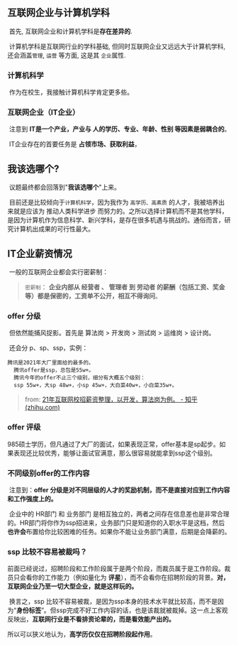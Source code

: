## 互联网企业与计算机学科

​	首先, 互联网企业和计算机学科是**存在差异的**.

​	计算机学科是互联网行业的学科基础, 但同时互联网企业又远远大于计算机学科, 还会涵盖`管理`, `运营` 等方面, 这是其 `企业`属性. 



### 计算机科学

​	作为在校生，我接触计算机科学肯定更多些。



### 互联网企业（IT企业）

​	注意到 **IT是一个产业，产业与 人的学历、专业、年龄、性别 等因素是弱耦合的**。

​	IT企业存在的首要任务是 **占领市场、获取利益**，



## 我该选哪个?

​	议题最终都会回落到"**我该选哪个**"上来。

​	目前还是比较倾向于`计算机科学`，因为我作为 `高学历、高素质` 的人才，我被培养出来就是应该为 推动人类科学进步 而努力的。之所以选择计算机而不是其他学科，是因为计算机作为信息科学、新兴学科，是存在很多机遇与挑战的。通俗而言，研究计算机出成果的可行性最大。





## IT企业薪资情况

​	一般的互联网企业都会实行密薪制：

> `密薪制`： **企业内部从 经营者 、 管理者 到 劳动者 的薪酬（包括工资、奖金等）都是保密的，工资单不公开，相互不得询问**。

### offer 分级

​	但依然能捕风捉影。首先是 算法岗 > 开发岗 > 测试岗 > 运维岗 > 设计岗。

​	还会分 p、sp、ssp，实例：

```
腾讯是2021年大厂里面给的最多的。
  腾讯offer是ssp，总包是55w+。
  腾讯今年的offer不止三个级别，细分有大概五个级别：
  ssp 55w+，大sp 48w+，小sp 45w+，大白菜40w+，小白菜35w+。
```

> from: [21年互联网校招薪资整理，以开发，算法岗为例。 - 知乎 (zhihu.com)](https://zhuanlan.zhihu.com/p/401350700)



### offer 评级

​	985硕士学历，但凡通过了大厂的面试，如果表现正常，offer基本是sp起步。如果表现还比较优秀，能够让面试官满意，那么很容易就能拿到ssp这个级别。



### 不同级别offer的工作内容

​	注意到：**offer 分级是对不同层级的人才的奖励机制，而不是直接对应到工作内容和工作强度上的。**

​	企业中的 HR部门 和 业务部门 是相互独立的，两者之间存在信息差也是非常合理的。HR部门将你作为ssp招进来，业务部门只是知道你的入职水平是这档，然后**也许会**布置给你比较困难的任务。如果你不能让业务部门满意，后期是会降薪的。



### ssp 比较不容易被裁吗？

​	前面已经说过，招聘阶段和工作阶段属于是两个阶段，而裁员属于是工作阶段。裁员只会看你的工作能力（例如量化为 **评星**），而不会看你在招聘阶段的背景。**对，互联网企业乃至一切大型企业，就是这样玩的。**

​	换言之，ssp 比较不容易被裁，是因为ssp本身的技术水平就比较高，而不是因为“**身份标签**”。但ssp完成不好工作内容的话，也是该裁就被裁掉。这一点上客观反映出，**互联网行业是不看排资论辈的，而是看效能产出的。**

​	所以可以狭义地认为，**高学历仅仅在招聘阶段起作用**。




